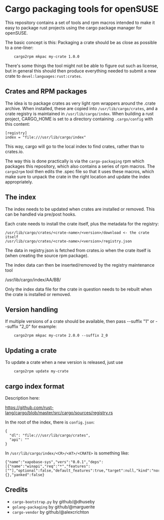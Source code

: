 # Cargo packaging tools for openSUSE

This repository contains a set of tools and rpm macros intended to
make it easy to package rust projects using the cargo package manager
for openSUSE.

The basic concept is this: Packaging a crate should be as close as
possible to a one-liner:

        cargo2rpm mkpac my-crate 1.0.0

There's some things the tool might not be able to figure out such as
license, but in general this should then produce everything needed to
submit a new crate to `devel:languages:rust:crates`.

## Crates and RPM packages

The idea is to package crates as very light rpm wrappers around the
.crate archive. When installed, these are copied into
`/usr/lib/cargo/crates`, and a crate registry is maintained in
`/usr/lib/cargo/index`. When building a rust project, CARGO_HOME is
set to a directory containing `.cargo/config` with this content:

    [registry]
    index = "file:///usr/lib/cargo/index"

This way, cargo will go to the local index to find crates, rather than
to crates.io.

The way this is done practically is via the `cargo-packaging` rpm
which packages this repository, which also contains a series of rpm
macros. The `cargo2rpm` tool then edits the .spec file so that it
uses these macros, which make sure to unpack the crate in the right
location and update the index appropriately.

## The index

The index needs to be updated when crates are installed or
removed. This can be handled via pre/post hooks.

Each crate needs to install the crate itself, plus the metadata for
the registry:

    /usr/lib/cargo/crates/<crate-name>/<version>/download <- the crate itself
    /usr/lib/cargo/crates/<crate-name>/<version>/registry.json

The data in registry.json is fetched from crates.io when the crate
itself is (when creating the source rpm package).

The index data can then be inserted/removed by the registry
maintenance tool

/usr/lib/cargo/index/AA/BB/<crate-name>

Only the index data file for the crate in question needs to be
rebuilt when the crate is installed or removed.

## Version handling

If multiple versions of a crate should be available, then pass
--suffix "1" or --suffix "2_0" for example:

        cargo2rpm mkpac my-crate 2.0.0 --suffix 2_0

## Updating a crate

To update a crate when a new version is released, just use

        cargo2rpm update my-crate

## cargo index format

Description here:

https://github.com/rust-lang/cargo/blob/master/src/cargo/sources/registry.rs

In the root of the index, there is `config.json`:

```
{
  "dl": "file:///usr/lib/cargo/crates",
  "api": ""
}
```

In `/usr/lib/cargo/index/<CR>/<AT>/<CRATE>` is something like:

```
{"name":"xapobase-sys","vers":"0.0.1","deps":[{"name":"winapi","req":"*","features":[""],"optional":false,"default_features":true,"target":null,"kind":"normal"}],"cksum":"bfbd4e02a10678d6365ce83e31c8cce41b58bd4f4cf63b92112f80fcc499b3ed","features":{},"yanked":false}
```



## Credits

* `cargo-bootstrap.py` by github/@dhuseby
* `golang-packaging` by github/@marguerite
* `cargo-vendor` by github/@alexcrichton
